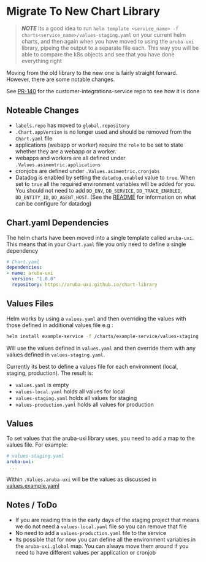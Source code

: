 # Migrate To New Chart Library

> **_NOTE_** Its a good idea to run `helm template <service_name> -f charts<service_name>/values-staging.yaml` on your current helm charts, and then again when you have moved to using the `aruba-uxi` library, pipeing the output to a separate file each. This way you will be able to compare the k8s objects and see that you have done everything right

Moving from the old library to the new one is fairly straight forward. However, there are some notable changes.

See [PR-140](https://github.com/Aruba-UXI/customer-integrations-service/pull/140) for the customer-integrations-service repo to see how it is done

## Noteable Changes

- `labels.repo` has moved to `global.repository`
- `.Chart.appVersion` is no longer used and should be removed from the `Chart.yaml` file
- applications (webapp or worker) require the `role` to be set to state whether they are a webapp or a worker.
- webapps and workers are all defined under `.Values.asimemtric.applications`
- cronjobs are defined under `.Values.asimemtric.cronjobs`
- Datadog is enabled by setting the `datadog.enabled` value to `true`. When set to `true` all the required environment variables will be added for you. You should not need to add `DD_ENV`, `DD_SERVICE`, `DD_TRACE_ENABLED`, `DD_ENTITY_ID`, `DD_AGENT_HOST`. (See the [README](https://github.com/Aruba-UXI/chart-library/blob/main/charts/aruba-uxi/README.md#application-values) for information on what can be configure for datadog)

## Chart.yaml Dependencies

The helm charts have been moved into a single template called `aruba-uxi`. This means that in your `Chart.yaml` file you only need to define a single dependency

```yaml
# Chart.yaml
dependencies:
- name: aruba-uxi
  version: "1.0.0"
  repository: https://aruba-uxi.github.io/chart-library
```

## Values Files

Helm works by using a `values.yaml` and then overriding the values with those defined in additional values file e.g :

```sh
helm install example-service -f /charts/example-service/values-staging.yaml
```

Will use the values defined in `values.yaml` and then override them with any values defined in `values-staging.yaml`.

Currently its best to define a values file for each environment (local, staging, production). The result is:

- `values.yaml` is empty
- `values-local.yaml` holds all values for local
- `values-staging.yaml` holds all values for staging
- `values-production.yaml` holds all values for production

## Values

To set values that the aruba-uxi library uses, you need to add a map to the values file. For example:

``` yaml
# values-staging.yaml
aruba-uxi:
 ...
```

Within `.Values.aruba-uxi` will be the values as discussed in [values.example.yaml](https://github.com/Aruba-UXI/chart-library/blob/main/examples/aruba-uxi-example/values.example.yaml)

## Notes / ToDo

- If you are reading this in the early days of the staging project that means we do not need a `values-local.yaml` file so you can remove that file
- No need to add a `values-production.yaml` file to the service
- Its possible that for now you can define all the environment variables in the `aruba-uxi.global` map. You can always move them around if you need to have different values per application or cronjob
